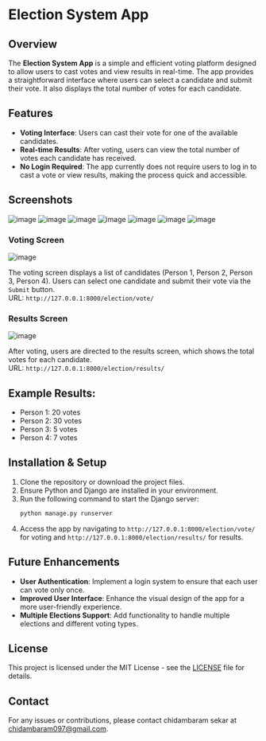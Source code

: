 # Election System App

## Overview
The **Election System App** is a simple and efficient voting platform designed to allow users to cast votes and view results in real-time. The app provides a straightforward interface where users can select a candidate and submit their vote. It also displays the total number of votes for each candidate.

## Features
- **Voting Interface**: Users can cast their vote for one of the available candidates.
- **Real-time Results**: After voting, users can view the total number of votes each candidate has received.
- **No Login Required**: The app currently does not require users to log in to cast a vote or view results, making the process quick and accessible.

## Screenshots
![image](https://github.com/user-attachments/assets/2466b7b6-df62-441f-ac22-604fa7173635)
![image](https://github.com/user-attachments/assets/39cbc35f-75df-49d1-9502-dd8122586db6)
![image](https://github.com/user-attachments/assets/7ec0b7fe-ea57-4b87-855f-a965ec0bd425)
![image](https://github.com/user-attachments/assets/47a926f6-986f-4f8e-9918-5bd939facd61)
![image](https://github.com/user-attachments/assets/07e5a3a2-4673-4748-8596-5f0f9177beba)
![image](https://github.com/user-attachments/assets/beee87f8-235e-431e-b5e3-b5edf130de2e)
![image](https://github.com/user-attachments/assets/803d1455-3589-41f0-b792-78ec93f4911a)

### Voting Screen
![image](https://github.com/user-attachments/assets/d1d5f2f6-da59-476e-8813-cc4e85847f73)

The voting screen displays a list of candidates (Person 1, Person 2, Person 3, Person 4). Users can select one candidate and submit their vote via the `Submit` button.  
URL: `http://127.0.0.1:8000/election/vote/`

### Results Screen
![image](https://github.com/user-attachments/assets/8ab35875-741c-4f63-9bbd-aac524dbce29)

After voting, users are directed to the results screen, which shows the total votes for each candidate.  
URL: `http://127.0.0.1:8000/election/results/`

## Example Results:
- Person 1: 20 votes
- Person 2: 30 votes
- Person 3: 5 votes
- Person 4: 7 votes

## Installation & Setup
1. Clone the repository or download the project files.
2. Ensure Python and Django are installed in your environment.
3. Run the following command to start the Django server:
    ```bash
    python manage.py runserver
    ```
4. Access the app by navigating to `http://127.0.0.1:8000/election/vote/` for voting and `http://127.0.0.1:8000/election/results/` for results.

## Future Enhancements
- **User Authentication**: Implement a login system to ensure that each user can vote only once.
- **Improved User Interface**: Enhance the visual design of the app for a more user-friendly experience.
- **Multiple Elections Support**: Add functionality to handle multiple elections and different voting types.

## License
This project is licensed under the MIT License - see the [LICENSE](LICENSE) file for details.

## Contact
For any issues or contributions, please contact chidambaram sekar at chidambaram097@gmail.com.
